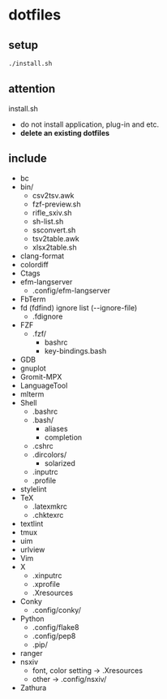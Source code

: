 # dotfiles

## setup

````sh
./install.sh
````

## attention

install.sh

* do not install application, plug-in and etc.
* __delete an existing dotfiles__

## include

* bc
* bin/
  * csv2tsv.awk
  * fzf-preview.sh
  * rifle\_sxiv.sh
  * sh-list.sh
  * ssconvert.sh
  * tsv2table.awk
  * xlsx2table.sh
* clang-format
* colordiff
* Ctags
* efm-langserver
  * .config/efm-langserver
* FbTerm
* fd (fdfind) ignore list (--ignore-file)
  * .fdignore
* FZF
  * .fzf/
    * bashrc
    * key-bindings.bash
* GDB
* gnuplot
* Gromit-MPX
* LanguageTool
* mlterm
* Shell
  * .bashrc
  * .bash/
    * aliases  
    * completion
  * .cshrc
  * .dircolors/
    * solarized
  * .inputrc
  * .profile
* stylelint
* TeX
  * .latexmkrc
  * .chktexrc
* textlint
* tmux
* uim
* urlview
* Vim
* X
  * .xinputrc
  * .xprofile
  * .Xresources
* Conky
  * .config/conky/
* Python
  * .config/flake8
  * .config/pep8
  * .pip/
* ranger
* nsxiv
  * font, color setting → .Xresources
  * other → .config/nsxiv/
* Zathura
